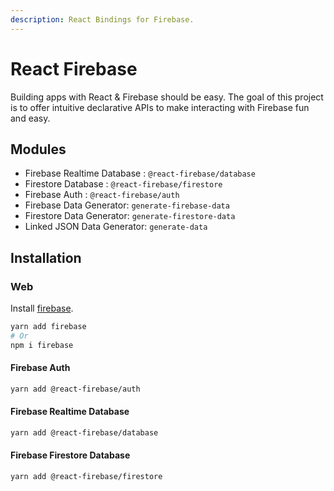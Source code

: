 ```yaml
---
description: React Bindings for Firebase.
---
```


# React Firebase

Building apps with React & Firebase should be easy. The goal of this project is to offer intuitive declarative APIs to make interacting with Firebase fun and easy.

## Modules

* Firebase Realtime Database : `@react-firebase/database`
* Firestore Database : `@react-firebase/firestore`
* Firebase Auth : `@react-firebase/auth`
* Firebase Data Generator: `generate-firebase-data`
* Firestore Data Generator: `generate-firestore-data`
* Linked JSON Data Generator: `generate-data`

## Installation

### Web

Install [firebase](https://www.npmjs.com/package/firebase).

```bash
yarn add firebase
# Or 
npm i firebase
```

#### Firebase Auth

```bash
yarn add @react-firebase/auth
```

#### Firebase Realtime Database

```bash
yarn add @react-firebase/database
```

#### Firebase Firestore Database

```bash
yarn add @react-firebase/firestore
```



